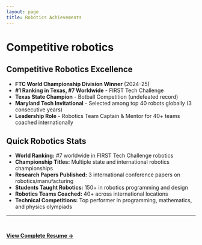 ```yaml
---
layout: page
title: Robotics Achievements
---
```


# Competitive robotics

## Competitive Robotics Excellence
- **FTC World Championship Division Winner** (2024-25)
- **#1 Ranking in Texas, #7 Worldwide** - FIRST Tech Challenge
- **Texas State Champion** - Botball Competition (undefeated record)
- **Maryland Tech Invitational** - Selected among top 40 robots globally (3 consecutive years)
- **Leadership Role** - Robotics Team Captain & Mentor for 40+ teams coached internationally


## Quick Robotics Stats
- **World Ranking:** #7 worldwide in FIRST Tech Challenge robotics
- **Championship Titles:** Multiple state and international robotics championships
- **Research Papers Published:** 3 international conference papers on robotics/manufacturing
- **Students Taught Robotics:** 150+ in robotics programming and design
- **Robotics Teams Coached:** 40+ across international locations
- **Technical Competitions:** Top performer in programming, mathematics, and physics olympiads

---
<br>

[**View Complete Resume →**](resume.md)
